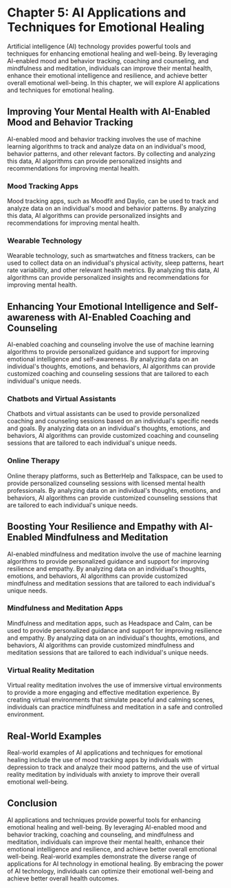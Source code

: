 Chapter 5: AI Applications and Techniques for Emotional Healing
===============================================================

Artificial intelligence (AI) technology provides powerful tools and techniques for enhancing emotional healing and well-being. By leveraging AI-enabled mood and behavior tracking, coaching and counseling, and mindfulness and meditation, individuals can improve their mental health, enhance their emotional intelligence and resilience, and achieve better overall emotional well-being. In this chapter, we will explore AI applications and techniques for emotional healing.

Improving Your Mental Health with AI-Enabled Mood and Behavior Tracking
-----------------------------------------------------------------------

AI-enabled mood and behavior tracking involves the use of machine learning algorithms to track and analyze data on an individual's mood, behavior patterns, and other relevant factors. By collecting and analyzing this data, AI algorithms can provide personalized insights and recommendations for improving mental health.

### Mood Tracking Apps

Mood tracking apps, such as Moodfit and Daylio, can be used to track and analyze data on an individual's mood and behavior patterns. By analyzing this data, AI algorithms can provide personalized insights and recommendations for improving mental health.

### Wearable Technology

Wearable technology, such as smartwatches and fitness trackers, can be used to collect data on an individual's physical activity, sleep patterns, heart rate variability, and other relevant health metrics. By analyzing this data, AI algorithms can provide personalized insights and recommendations for improving mental health.

Enhancing Your Emotional Intelligence and Self-awareness with AI-Enabled Coaching and Counseling
------------------------------------------------------------------------------------------------

AI-enabled coaching and counseling involve the use of machine learning algorithms to provide personalized guidance and support for improving emotional intelligence and self-awareness. By analyzing data on an individual's thoughts, emotions, and behaviors, AI algorithms can provide customized coaching and counseling sessions that are tailored to each individual's unique needs.

### Chatbots and Virtual Assistants

Chatbots and virtual assistants can be used to provide personalized coaching and counseling sessions based on an individual's specific needs and goals. By analyzing data on an individual's thoughts, emotions, and behaviors, AI algorithms can provide customized coaching and counseling sessions that are tailored to each individual's unique needs.

### Online Therapy

Online therapy platforms, such as BetterHelp and Talkspace, can be used to provide personalized counseling sessions with licensed mental health professionals. By analyzing data on an individual's thoughts, emotions, and behaviors, AI algorithms can provide customized counseling sessions that are tailored to each individual's unique needs.

Boosting Your Resilience and Empathy with AI-Enabled Mindfulness and Meditation
-------------------------------------------------------------------------------

AI-enabled mindfulness and meditation involve the use of machine learning algorithms to provide personalized guidance and support for improving resilience and empathy. By analyzing data on an individual's thoughts, emotions, and behaviors, AI algorithms can provide customized mindfulness and meditation sessions that are tailored to each individual's unique needs.

### Mindfulness and Meditation Apps

Mindfulness and meditation apps, such as Headspace and Calm, can be used to provide personalized guidance and support for improving resilience and empathy. By analyzing data on an individual's thoughts, emotions, and behaviors, AI algorithms can provide customized mindfulness and meditation sessions that are tailored to each individual's unique needs.

### Virtual Reality Meditation

Virtual reality meditation involves the use of immersive virtual environments to provide a more engaging and effective meditation experience. By creating virtual environments that simulate peaceful and calming scenes, individuals can practice mindfulness and meditation in a safe and controlled environment.

Real-World Examples
-------------------

Real-world examples of AI applications and techniques for emotional healing include the use of mood tracking apps by individuals with depression to track and analyze their mood patterns, and the use of virtual reality meditation by individuals with anxiety to improve their overall emotional well-being.

Conclusion
----------

AI applications and techniques provide powerful tools for enhancing emotional healing and well-being. By leveraging AI-enabled mood and behavior tracking, coaching and counseling, and mindfulness and meditation, individuals can improve their mental health, enhance their emotional intelligence and resilience, and achieve better overall emotional well-being. Real-world examples demonstrate the diverse range of applications for AI technology in emotional healing. By embracing the power of AI technology, individuals can optimize their emotional well-being and achieve better overall health outcomes.
